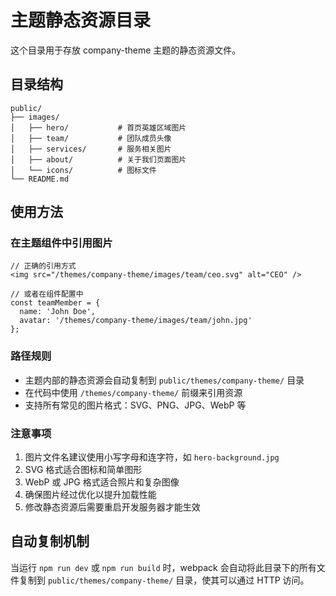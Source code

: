 # 主题静态资源目录

这个目录用于存放 company-theme 主题的静态资源文件。

## 目录结构

```
public/
├── images/
│   ├── hero/           # 首页英雄区域图片
│   ├── team/           # 团队成员头像
│   ├── services/       # 服务相关图片
│   ├── about/          # 关于我们页面图片
│   └── icons/          # 图标文件
└── README.md
```

## 使用方法

### 在主题组件中引用图片

```tsx
// 正确的引用方式
<img src="/themes/company-theme/images/team/ceo.svg" alt="CEO" />

// 或者在组件配置中
const teamMember = {
  name: 'John Doe',
  avatar: '/themes/company-theme/images/team/john.jpg'
};
```

### 路径规则

- 主题内部的静态资源会自动复制到 `public/themes/company-theme/` 目录
- 在代码中使用 `/themes/company-theme/` 前缀来引用资源
- 支持所有常见的图片格式：SVG、PNG、JPG、WebP 等

### 注意事项

1. 图片文件名建议使用小写字母和连字符，如 `hero-background.jpg`
2. SVG 格式适合图标和简单图形
3. WebP 或 JPG 格式适合照片和复杂图像
4. 确保图片经过优化以提升加载性能
5. 修改静态资源后需要重启开发服务器才能生效

## 自动复制机制

当运行 `npm run dev` 或 `npm run build` 时，webpack 会自动将此目录下的所有文件复制到 `public/themes/company-theme/` 目录，使其可以通过 HTTP 访问。